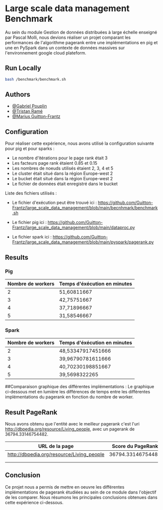 # Large scale data management Benchmark

Au sein du module Gestion de données distribuées à large échelle enseigné par Pascal Molli, nous devions réaliser un projet comparant les performances de l'algorithme pagerank entre une implémentations en pig et une en PySpark dans un contexte de données massives sur l'environnement google cloud plateform.
## Run Locally

```bash
bash /benchmark/benchmark.sh
```
## Authors

- [@Gabriel Pouplin](https://github.com/Lapin-Obez)
- [@Tristan Ramé](https://github.com/TRRame)
- [@Marius Guitton-Frantz](https://github.com/Guitton-Frantz)

## Configuration

Pour réaliser cette expérience, nous avons utilisé la configuration suivante pour pig et pour sparks :
* Le nombre d'itérations pour le page rank était 3
* Les facteurs page rank étaient 0.85 et 0.15
* Les nombres de noeuds utilisés étaient 2, 3, 4 et 5
* Le cluster était situé dans la région Europe-west 2
* Le bucket  était situé dans la région Europe-west 2
* Le fichier de données était enregistré dans le bucket

Liste des fichiers utilisés : 
* Le fichier d'exécution peut être trouvé ici : https://github.com/Guitton-Frantz/large_scale_data_management/blob/main/becnhmark/benchmark.sh

* Le fichier pig ici : https://github.com/Guitton-Frantz/large_scale_data_management/blob/main/dataproc.py

* Le fichier spark ici : https://github.com/Guitton-Frantz/large_scale_data_management/blob/main/pyspark/pagerank.py

## Results

### Pig

| Nombre de workers | Temps d'éxécution en minutes |
|---|---|
| 2 | 51,60811667 |
| 3 | 42,75751667 |
| 4 | 37,71896667 |
| 5 | 31,58546667 |

### Spark

| Nombre de workers | Temps d'éxécution en minutes |
|---|---|
| 2 | 48,53347917451666 |
| 3 | 39,96790781611666 |
| 4 | 40,70230198851667 |
| 5 | 39,5698322265 |

##Comparaison graphique des différentes implémentations :
Le graphique ci-dessous met en lumière les différences de temps entre les différentes implémentations du pagerank en fonction du nombre de worker.

## Result PageRank
Nous avons obtenu que l'entité avec le meilleur pagerank c'est l'uri http://dbpedia.org/resource/Living_people, avec un pagerank de 36794.33146754482.

| URL de la page | Score du PageRank |
|---|---|
| http://dbpedia.org/resource/Living_people |  36794.33146754482  |
|   |   |
|   |   |


## Conclusion
Ce projet nous a permis de mettre en oeuvre les différentes implémentations de pagerank étudiées au sein de ce module dans l'objectif de les comparer. Nous résumons les principales conclusions obtenues dans cette expérience ci-dessous.
